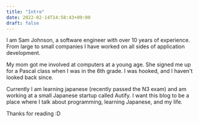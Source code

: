 ```yaml
---
title: "Intro"
date: 2022-02-14T14:58:43+09:00
draft: false
---
```


I am Sam Johnson, a software engineer with over 10 years of experience. From large to small companies I have worked on all sides of application development.


My mom got me involved at computers at a young age. She signed me up for a Pascal class when I was in the 6th grade. I was hooked, and I haven't looked back since.


Currently I am learning japanese (recently passed the N3 exam) and am working at a small Japanese startup called Autify. I want this blog to be a place where I talk about programming, learning Japanese, and my life.


Thanks for reading :D

